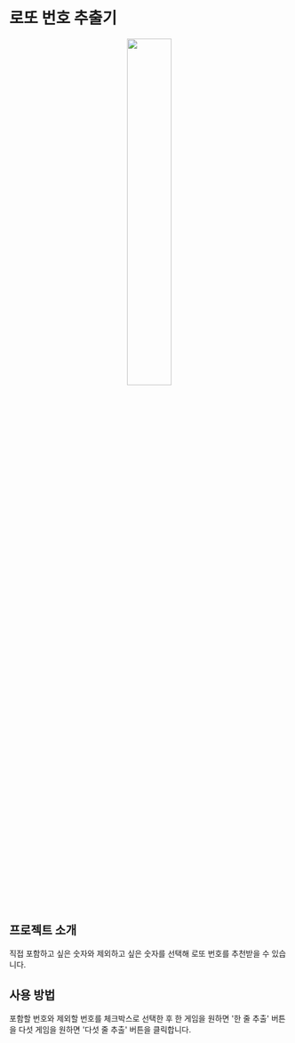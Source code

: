 # 로또 번호 추출기

<p align="center">
<img width="40%" src="https://github.com/limsongeun94/lotto-js/assets/84313959/6f9cdb43-9a86-4a91-add7-7c7daee0271c">
 </p>

## 프로젝트 소개
직접 포함하고 싶은 숫자와 제외하고 싶은 숫자를 선택해 로또 번호를 추천받을 수 있습니다.

## 사용 방법
포함할 번호와 제외할 번호를 체크박스로 선택한 후 한 게임을 원하면 '한 줄 추출' 버튼을 다섯 게임을 원하면 '다섯 줄 추출' 버튼을 클릭합니다.
